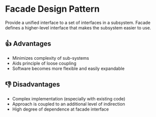 # Facade Design Pattern

Provide a unified interface to a set of interfaces in a subsystem. Facade defines a higher-level interface that makes the subsystem easier to use.

## 👍 Advantages

- Minimizes complexity of sub-systems
- Aids principle of loose coupling
- Software becomes more flexible and easily expandable

## 👎 Disadvantages

- Complex implementation (especially with existing code)
- Approach is coupled to an additional level of indirection
- High degree of dependence at facade interface